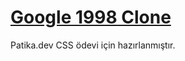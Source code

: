 # [Google 1998 Clone](https://rawgit.com/burak-kilic/Google-1998-Clone/main/index.html)

Patika.dev CSS ödevi için hazırlanmıştır.

